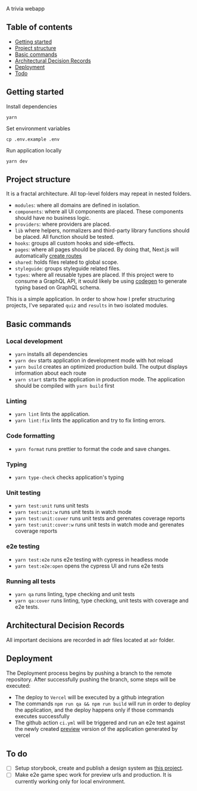 A trivia webapp

## Table of contents

- [Getting started](#getting-started)
- [Project structure](#project-structure)
- [Basic commands](#basic-commands)
- [Architectural Decision Records](#architectural-decision-records)
- [Deployment](#deployment)
- [Todo](#to-do)

## Getting started

Install dependencies

```
yarn
```

Set environment variables

```
cp .env.example .env
```

Run application locally

```
yarn dev
```

## Project structure

It is a fractal architecture. All top-level folders may repeat in nested folders.

- `modules`: where all domains are defined in isolation.
- `components`: where all UI components are placed. These components should have no business logic.
- `providers`: where providers are placed.
- `lib` where helpers, normalizers and third-party library functions should be placed. All function should be tested.
- `hooks`: groups all custom hooks and side-effects.
- `pages`: where all pages should be placed. By doing that, Next.js will automatically [create routes](https://nextjs.org/docs/basic-features/pages)
- `shared`: holds files related to global scope.
- `styleguide`: groups styleguide related files.
- `types`: where all reusable types are placed. If this project were to consume a GraphQL API, it would likely be using [codegen](https://www.graphql-code-generator.com/) to generate typing based on GraphQL schema.

This is a simple application. In order to show how I prefer structuring projects, I've separated `quiz` and `results` in two isolated modules.

## Basic commands

### Local development

- `yarn` installs all dependencies
- `yarn dev` starts application in development mode with hot reload
- `yarn build` creates an optimized production build. The output displays information about each route
- `yarn start` starts the application in production mode. The application should be compiled with `yarn build` first

### Linting

- `yarn lint` lints the application.
- `yarn lint:fix` lints the application and try to fix linting errors.

### Code formatting

- `yarn format` runs prettier to format the code and save changes.

### Typing

- `yarn type-check` checks application's typing

### Unit testing

- `yarn test:unit` runs unit tests
- `yarn test:unit:w` runs unit tests in watch mode
- `yarn test:unit:cover` runs unit tests and gerenates coverage reports
- `yarn test:unit:cover:w` runs unit tests in watch mode and gerenates coverage reports

### e2e testing

- `yarn test:e2e` runs e2e testing with cypress in headless mode
- `yarn test:e2e:open` opens the cypress UI and runs e2e tests

### Running all tests

- `yarn qa` runs linting, type checking and unit tests
- `yarn qa:cover` runs linting, type checking, unit tests with coverage and e2e tests.

## Architectural Decision Records

All important decisions are recorded in adr files located at `adr` folder.

## Deployment

The Deployment process begins by pushing a branch to the remote repository. After successfully pushing the branch, some steps will be executed:

- The deploy to `Vercel` will be executed by a github integration
- The commands `npm run qa && npm run build` will run in order to deploy the application, and the deploy happens only if those commands executes successfully
- The github action `ci.yml` will be triggered and run an e2e test against the newly created [preview](https://vercel.com/docs/platform/deployments#preview) version of the application generated by vercel

## To do

- [ ] Setup storybook, create and publish a design system as [this project](https://github.com/guilhermedeoliveira/storybook).
- [ ] Make e2e game spec work for preview urls and production. It is currently working only for local environment.
